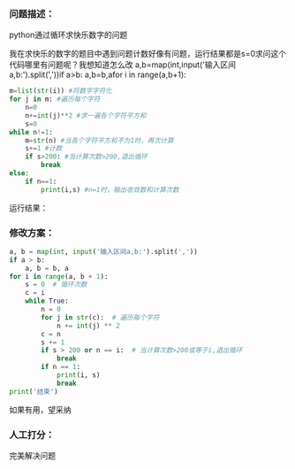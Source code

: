 ### 问题描述：
<p>python通过循环求快乐数字的问题</p>
我在求快乐的数字的题目中遇到问题计数好像有问题，运行结果都是s=0求问这个代码哪里有问题呢？我想知道怎么改
a,b=map(int,input('输入区间a,b:').split(','))if a>b:    a,b=b,afor i in range(a,b+1):

```python
m=list(str(i)) #将数字字符化
for j in m: #遍历每个字符
    n=0
    n+=int(j)**2 #求一遍各个字符平方和
    s=0
while n!=1:
    m=str(n) #当各个字符平方和不为1时，再次计算
    s+=1 #计数
    if s>200: #当计算次数>200,退出循环
        break
else:
    if n==1:
        print(i,s) #n=1时，输出收敛数和计算次数

```
   运行结果：
 
### 修改方案：


```python
a, b = map(int, input('输入区间a,b:').split(','))
if a > b:
    a, b = b, a
for i in range(a, b + 1):
    s = 0  # 循环次数
    c = i
    while True:
        n = 0
        for j in str(c):  # 遍历每个字符
            n += int(j) ** 2
        c = n
        s += 1
        if s > 200 or n == i:  # 当计算次数>200或等于i,退出循环
            break
        if n == 1:
            print(i, s)
            break
print('结束')

```
如果有用，望采纳

### 人工打分：
完美解决问题